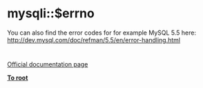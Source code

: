 # mysqli::$errno





You can also find the error codes for for example MySQL 5.5 here: http://dev.mysql.com/doc/refman/5.5/en/error-handling.html

  

#

[Official documentation page](https://www.php.net/manual/en/mysqli.errno.php)

**[To root](/README.md)**